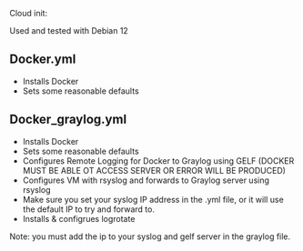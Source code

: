 Cloud init:

Used and tested with Debian 12

## Docker.yml
- Installs Docker
- Sets some reasonable defaults
  
## Docker_graylog.yml

- Installs Docker
- Sets some reasonable defaults
- Configures Remote Logging for Docker to Graylog using GELF (DOCKER MUST BE ABLE OT ACCESS SERVER OR ERROR WILL BE PRODUCED)
- Configures VM with rsyslog and forwards to Graylog server using rsyslog
- Make sure you set your syslog IP address in the .yml file, or it will use the default IP to try and forward to.
- Installs & configrues logrotate

Note: you must add the ip to your syslog and gelf server in the graylog file.
